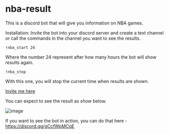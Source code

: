 # nba-result
This is a discord bot that will give you information on NBA games.


Installation:
Invite the bot into your discord server and create a text channel or call the commands in the channel you want to see the results.
```code
!nba_start 24
```
Where the number 24 represent after how many hours the bot will show results again.
```code
!nba_stop
```
With this one, you will stop the current time when results are shown.

[Invite me here](https://discord.com/api/oauth2/authorize?client_id=914825428693286912&permissions=2048&scope=bot)

You can expect to see the result as show below.

![image](https://cdn.discordapp.com/attachments/983670671647313930/1057807928465313872/image.png)



If you want to see the bot in action, you can do that here - https://discord.gg/gCcfWpMCgE